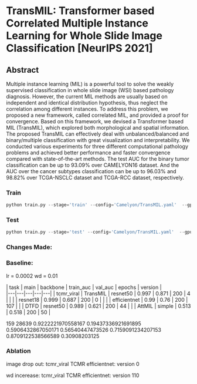 # TransMIL: Transformer based Correlated Multiple Instance Learning for Whole Slide Image Classification [NeurIPS 2021]
## Abstract
Multiple instance learning (MIL) is a powerful tool to solve the weakly supervised classification in whole slide image (WSI) based pathology diagnosis. However, the current MIL methods are usually based on independent and identical distribution hypothesis, thus neglect the correlation among different instances. To address this problem, we proposed a new framework, called correlated MIL, and provided a proof for convergence. Based on this framework, we devised a Transformer based MIL (TransMIL), which explored both morphological and spatial information. The proposed TransMIL can effectively deal with unbalanced/balanced and binary/multiple classification with great visualization and interpretability. We conducted various experiments for three different computational pathology problems and achieved better performance and faster convergence compared with state-of-the-art methods. The test AUC for the binary tumor classification can be up to 93.09% over CAMELYON16 dataset. And the AUC over the cancer subtypes classification can be up to 96.03% and 98.82% over TCGA-NSCLC dataset and TCGA-RCC dataset, respectively.
### Train
```python
python train.py --stage='train' --config='Camelyon/TransMIL.yaml'  --gpus=0 --fold=0
```
### Test
```python
python train.py --stage='test' --config='Camelyon/TransMIL.yaml'  --gpus=0 --fold=0
```


### Changes Made: 

### Baseline: 

lr = 0.0002
wd = 0.01

| task        | main | backbone | train_auc | val_auc | epochs | version |  
|---|---|---|---|---|
| tcmr_viral | TransMIL | resnet50 |  0.997 | 0.871 | 200 | 4 |
|            |          | resnet18 |  0.999 | 0.687 | 200 | 0 |
|            |          | efficientnet | 0.99 | 0.76 | 200 | 107 |
|            | DTFD     | resnet50 | 0.989 | 0.621 | 200 | 44 |
|            | AttMIL   | simple | 0.513 | 0.518 | 200 | 50 |


159	28639			0.9222221970558167	0.19437336921691895	0.5906432867050171	0.56540447473526	0.7159091234207153	0.8709122538566589	0.30908203125

### Ablation

image drop out: 
tcmr_viral TCMR efficientnet: version 0

wd incerease: 
tcmr_viral TCMR efficientnet: version 110